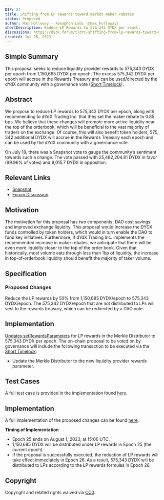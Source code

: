 ```yaml
---
DIP: 24
title: Shifting from LP rewards toward market maker rebates
status: Proposed
author: Max Holloway - Xenophon Labs (@max_holloway)
shortDescription: Reduce LP Rewards to 575,343 DYDX per epoch.
discussions: https://dydx.forum/t/drc-shifting-from-lp-rewards-toward-market-maker-rebates
created: Jul 26, 2023
---
```


## Simple Summary
This proposal seeks to reduce liquidity provider rewards to 575,343 DYDX per epoch from 1,150,685 DYDX per epoch. The excess 575,342 DYDX per epoch will accrue in the Rewards Treasury and can be used/directed by the dYdX community with a governance vote ([Short Timelock](https://docs.dydx.community/dydx-governance/voting-and-governance/governance-parameters)).

## Abstract
We propose to reduce LP rewards to 575,343 DYDX per epoch, along with recommending to dYdX Trading Inc. that they set the maker rebate to 0.85 bps. We believe that these changes will promote more active liquidity near the top of the orderbook, which will be beneficial to the vast majority of traders on the exchange. Of course, this will also benefit token holders, 575, 342 additional DYDX will accrue in the Rewards Treasury each epoch and can be used by the dYdX community with a governance vote.

On July 18, there was a Snapshot vote to gauge the community’s sentiment towards such a change. The vote passed with 25,482,204.81 DYDX in favor (99.96% of votes) and 9,015.7 DYDX in opposition.

## Relevant Links
* [Snapshot](https://snapshot.org/#/dydxgov.eth/proposal/0x0ea7f312f0970e0a9e4e34bd38af59dd79babcd11169282971df1fc210228359)
* [Forum Discussion](https://dydx.forum/t/drc-shifting-from-lp-rewards-toward-market-maker-rebates/594)

## Motivation
The motivation for this proposal has two components: DAO cost savings and improved exchange liquidity. This proposal would increase the DYDX funds controlled by token holders, which would in turn enable the DAO to fund key initiatives. Furthermore, if dYdX Trading Inc. implements the recommended increase in maker rebates, we anticipate that there will be even more liquidity closer to the top of the order book. Given that historically, most volume eats through less than 1bp of liquidity, the increase in top-of-orderbook liquidity should benefit the majority of taker volume.

## Specification
### Proposed Changes
Reduce the LP rewards by 50% from 1,150,685 DYDX/epoch to 575,343 DYDX/epoch. The 575,342 DYDX/epoch that are not distributed to LPs will vest to the rewards treasury, which can be redirected by a DAO vote.

## Implementation
[Updates setRewardsParameters](https://github.com/dydxfoundation/governance-contracts/blob/9514fd8c2b7f874c395754f887e4f7026725e7b5/src/migrations/update-merkle-distributor-rewards-parameters-dip24.ts) for LP rewards in the Merkle Distributor to 575,343 DYDX per epoch. The on-chain proposal to be voted on by governance will include the following transaction to be executed via the [Short Timelock](https://docs.dydx.community/dydx-governance/voting-and-governance/governance-parameters):

* Update the Merkle Distributor to the new liquidity provider rewards parameter.

## Test Cases
A full test case is provided in the implementation found [here](https://github.com/dydxfoundation/governance-contracts/blob/9514fd8c2b7f874c395754f887e4f7026725e7b5/test/misc/update-merkle-distributor-rewards-parameters-dip24.spec.ts#L33).

## Implementation
A full implementation of the proposed changes can be found [here](https://github.com/dydxfoundation/governance-contracts/pull/46).

**Timing of Implementation**
- Epoch 25 ends on August 1, 2023, at 15:00 UTC.
- 1,150,685 DYDX will be distributed under LP rewards in Epoch 25 (the current epoch).
- If the proposal is successfully executed, the reduction of LP rewards will take effect immediately in Epoch 26. As a result, 575,343 DYDX will be distributed to LPs according to the LP rewards formulas in Epoch 26.

## Copyright
Copyright and related rights waived via [CC0](https://creativecommons.org/publicdomain/zero/1.0/).


